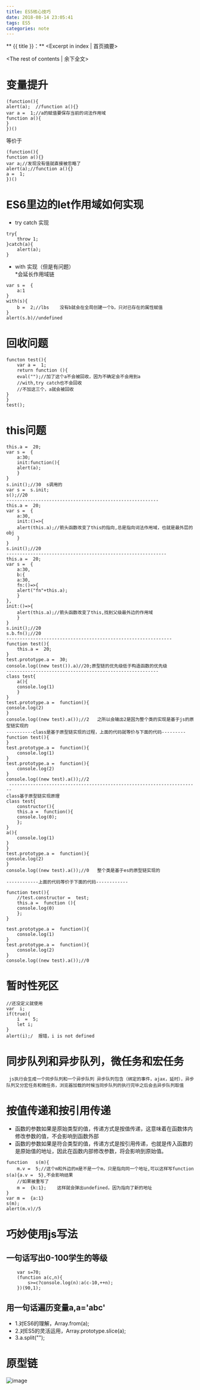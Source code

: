 ```yaml
---
title: ES5核心技巧
date: 2018-08-14 23:05:41
tags: ES5
categories: note
---
```

** {{ title }}：** <Excerpt in index | 首页摘要>
<!-- more -->
<The rest of contents | 余下全文>
# 变量提升   
```angular2html
(function(){
alert(a);  //function a(){}
var a =  1;//a的赋值要保存当前的词法作用域
function a(){
}
})()
```
等价于
```angular2html
(function(){
function a(){}
var a;//发现没有值就直接被忽略了
alert(a);//function a(){}
a =  1;
})()
```
# ES6里边的let作用域如何实现   
* try catch 实现
```angular2html
try{
    throw 1;
}catch(a){
    alert(a);
}
```
* with 实现（但是有问题）   
   *会延长作用域链
```angular2html
var s =  {
    a:1
}
with(s){
    b =  2;//lbs    没有b就会在全局创建一个b，只对已存在的属性赋值
}
alert(s.b)//undefined
```
# 回收问题   
```angular2html
functon test(){
    var a =  1;
    return function (){
    eval("");//加了这个a不会被回收，因为不确定会不会用到a
    //with,try catch也不会回收
    //不加这三个，a就会被回收
}
} 
test();
```
# this问题   
```angular2html
this.a =  20;
var s =  {
    a:30;
    init:function(){
    alert(a);
    }
} 
s.init();//30  s调用的
var s =  s.init;   
s();//20  
---------------------------------------------------------
this.a =  20;
var s =  {
    a:30,
    init:()=>{
    alert(this.a);//箭头函数改变了this的指向,总是指向词法作用域，也就是最外层的obj
    }
} 
s.init();//20
------------------------------------------------------------
this.a =  20;
var s =  {
    a:30,
    b:{
    a:30,
    fn:()=>{
    alert("fn"+this.a);
    }
},
init:()=>{
    alert(this.a);//箭头函数改变了this,找到父级最外边的作用域
    }
} 
s.init();//20
s.b.fn();//20
--------------------------------------------------------------
function test(){
    this.a =  20;
}
test.prototype.a =  30;
console.log((new test()).a)//20;原型链的优先级低于构造函数的优先级
---------------------------------------------------------
class test{
    a(){
    console.log(1)
    }
}
test.prototype.a =  function(){
console.log(2)
}
console.log((new test).a());//2   之所以会输出2是因为整个类的实现是基于js的原型链实现的
----------class是基于原型链实现的过程，上面的代码就等价与下面的代码---------
function test(){
}
test.prototype.a =  function(){
    console.log(1)
}
test.prototype.a =  function(){
    console.log(2)
}
console.log((new test).a());//2
 -----------------------------------------------------------------------
class基于原型链实现原理
class test{
    constructor(){
    this.a =  function(){
    console.log(0);
    };
}
a(){
    console.log(1)
}
}
test.prototype.a =  function(){
console.log(2)
}
console.log((new test).a());//0   整个类是基于es的原型链实现的

------------上面的代码等价于下面的代码------------

function test(){
    //test.constructor =  test;
    this.a =  function (){
    console.log(0)
    };
}

test.prototype.a =  function(){
    console.log(1)
}
test.prototype.a =  function(){
    console.log(2)
}
console.log((new test).a());//0
```
# 暂时性死区   
```angular2html
//还没定义就使用
var  i;
if(true){
    i  =  5;
    let i;
}
alert(i);/  报错，i is not defined
```
# 同步队列和异步队列，微任务和宏任务    
     js执行会生成一个同步队列和一个异步队列 异步队列包含（绑定的事件，ajax，延时），异步队列又分宏任务和微任务，浏览器加载的时候当同步队列的执行完毕之后会去异步队列取值 
# 按值传递和按引用传递
* 函数的参数如果是原始类型的值，传递方式是按值传递，这意味着在函数体内修改参数的值，不会影响到函数外部   
* 函数的参数如果是符合类型的值，传递方式是按引用传递，也就是传入函数的是原始值的地址，因此在函数内部修改参数，将会影响到原始值。
```angular2html
function   s(m){
    m.v =  5;//这个m和外边的m是不是一个m，只是指向同一个地址,可以这样写function s(a){a.v =  5},不会影响结果
    //如果被重写了
    m =  {k:1};    这样就会弹出undefined，因为指向了新的地址
}
var m =  {a:1}
s(m);
alert(m.v)//5
```
# 巧妙使用js写法
## 一句话写出0-100学生的等级
```angular2html
    var s=70;
    (function a(c,n){
        s>=c?console.log(n):a(c-10,++n);
    })(90,1);
```
## 用一句话遍历变量a,a='abc'
* 1.对ES6的理解，Array.from(a);   
* 2.对ES5的灵活运用，Array.prototype.slice(a);
* 3.a.split("");

# 原型链   
![image](https://raw.githubusercontent.com/WangGenzhen/learn/master/img/image.png)